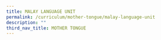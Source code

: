 ```yaml
---
title: MALAY LANGUAGE UNIT
permalink: /curriculum/mother-tongue/malay-language-unit
description: ""
third_nav_title: MOTHER TONGUE
---
```


